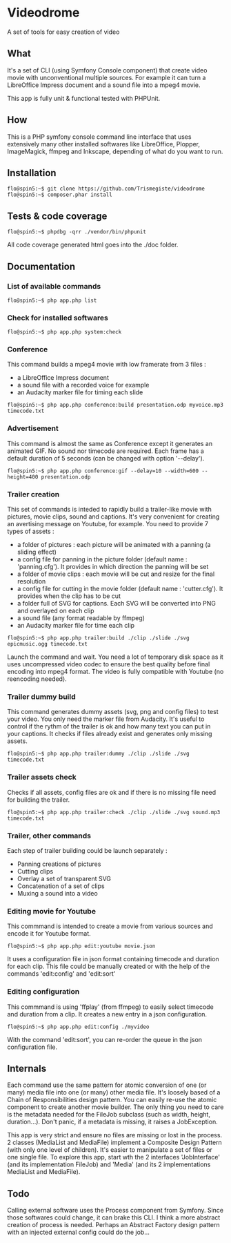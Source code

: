# Videodrome
A set of tools for easy creation of video

## What
It's a set of CLI (using Symfony Console component) that create video movie with unconventional multiple sources.
For example it can turn a LibreOffice Impress document and a sound file into a mpeg4 movie.

This app is fully unit & functional tested with PHPUnit.

## How
This is a PHP symfony console command line interface that uses extensively many other installed softwares
like LibreOffice, Plopper, ImageMagick, ffmpeg and Inkscape, depending of what do you want to run.

## Installation
```
flo@spin5:~$ git clone https://github.com/Trismegiste/videodrome
flo@spin5:~$ composer.phar install
```

## Tests & code coverage
```
flo@spin5:~$ phpdbg -qrr ./vendor/bin/phpunit
```
All code coverage generated html goes into the ./doc folder.

## Documentation

### List of available commands
```
flo@spin5:~$ php app.php list
```

### Check for installed softwares
```
flo@spin5:~$ php app.php system:check
```

### Conference
This command builds a mpeg4 movie with low framerate from 3 files :
* a LibreOffice Impress document
* a sound file with a recorded voice for example
* an Audacity marker file for timing each slide

```
flo@spin5:~$ php app.php conference:build presentation.odp myvoice.mp3 timecode.txt
```

### Advertisement
This command is almost the same as Conference except it generates an animated GIF. 
No sound nor timecode are required. Each frame has a default duration of 5 seconds (can be changed with option '--delay').

```
flo@spin5:~$ php app.php conference:gif --delay=10 --width=600 --height=400 presentation.odp
```

### Trailer creation
This set of commands is inteded to rapidly build a trailer-like movie with pictures, movie clips, sound and captions.
It's very convenient for creating an avertising message on Youtube, for example.
You need to provide 7 types of assets :
* a folder of pictures : each picture will be animated with a panning (a sliding effect)
* a config file for panning in the picture folder (default name : 'panning.cfg'). It provides in which direction the panning will be set
* a folder of movie clips : each movie will be cut and resize for the final resolution
* a config file for cutting in the movie folder (default name : 'cutter.cfg'). It provides when the clip has to be cut
* a folder full of SVG for captions. Each SVG will be converted into PNG and overlayed on each clip
* a sound file (any format readable by ffmpeg)
* an Audacity marker file for time each clip

```
flo@spin5:~$ php app.php trailer:build ./clip ./slide ./svg epicmusic.ogg timecode.txt
```

Launch the command and wait. You need a lot of temporary disk space as it uses uncompressed video codec to ensure
the best quality before final encoding into mpeg4 format. The video is fully compatible with Youtube (no reencoding needed).

### Trailer dummy build
This command generates dummy assets (svg, png and config files) to test your video. You only need the marker file from Audacity.
It's useful to control if the rythm of the trailer is ok and how many text you can put in your captions.
It checks if files already exist and generates only missing assets.

```
flo@spin5:~$ php app.php trailer:dummy ./clip ./slide ./svg timecode.txt
```

### Trailer assets check
Checks if all assets, config files are ok and if there is no missing file need for building the trailer.

```
flo@spin5:~$ php app.php trailer:check ./clip ./slide ./svg sound.mp3 timecode.txt
```

### Trailer, other commands
Each step of trailer building could be launch separately :
* Panning creations of pictures
* Cutting clips
* Overlay a set of transparent SVG
* Concatenation of a set of clips
* Muxing a sound into a video

### Editing movie for Youtube
This commmand is intended to create a movie from various sources and encode it for Youtube format.

```
flo@spin5:~$ php app.php edit:youtube movie.json
```

It uses a configuration file in json format containing timecode and duration for each clip. 
This file could be manually created or with the help of the commands 'edit:config' and 'edit:sort'

### Editing configuration
This commmand is using 'ffplay' (from ffmpeg) to easily select timecode and duration from a clip. It creates a new entry in a json configuration.

```
flo@spin5:~$ php app.php edit:config ./myvideo
```

With the command 'edit:sort', you can re-order the queue in the json configuration file.

## Internals
Each command use the same pattern for atomic conversion of one (or many) media file into one (or many) other media file.
It's loosely based of a Chain of Responsibilities design pattern. You can easily re-use the atomic component to create another movie builder.
The only thing you need to care is the metadata needed for the FileJob subclass (such as width, height, duration...).
Don't panic, if a metadata is missing, it raises a JobException.

This app is very strict and ensure no files are missing or lost in the process. 2 classes (MediaList and MediaFile) implement a
Composite Design Pattern (with only one level of children). It's easier to manipulate a set of files or one single file. To explore this app,
start wth the 2 interfaces 'JobInterface' (and its implementation FileJob) and 'Media' (and its 2 implementations MediaList and MediaFile).

## Todo
Calling external software uses the Process component from Symfony. Since those softwares could change, it can brake this CLI.
I think a more abstract creation of process is needed.
Perhaps an Abstract Factory design pattern with an injected external config could do the job...